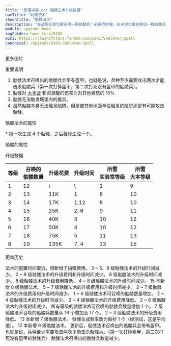 ```yaml
---
title: "部落冲突 coc 骷髅法术升级数据"
navTitle: "骷髅法术"
shownTitle: "骷髅法术"
description: "在战场任意位置召唤一群骷髅兵！必要的时候，在关键位置召唤出一群骷髅兵补上那么几刀可解燃眉之急。骷髅兵不会触发陷阱。"
module: upgrade-home
imgFolder: home_tech/0183
wiki: https://clashofclans.fandom.com/wiki/Skeleton_Spell
canonical: /upgrade/0183-Skeleton-Spell
---
```


<UnitInfo :folder="$frontmatter.imgFolder" imgSrc="Skeleton_Spell.png" :imgAlt="$frontmatter.navTitle" 
    description="在战场任意位置召唤一群骷髅兵！<br>必要的时候，在关键位置召唤出一群骷髅兵补上那么几刀可解燃眉之急。骷髅兵不会触发陷阱。"
    :isSmallImg="true" />

<SmallTitle>更多图片</SmallTitle>

<Panel>
    <UnitImgGroup :folder="$frontmatter.imgFolder">
        <UnitImg imgTitle="带盾牌的骷髅" imgSrc="Skeleton_Shielded.png" />
        <UnitImg imgTitle="不带盾牌的骷髅" imgSrc="Skeleton.png" />
    </UnitImgGroup>
</Panel>

<SmallTitle>重要说明</SmallTitle>

1. 骷髅法术召唤出的骷髅兵会带有盔甲。也就是说，兵种至少需要攻击两次才能击杀骷髅兵（第一次打掉盔甲，第二次打死没有盔甲的骷髅兵）。
2. 骷髅对 [大本营](/upgrade/0400-Town-Hall) 和资源罐的伤害为对其他建筑的 15%.
3. 骷髅无法触发城堡内的援兵。
4. 虽然骷髅本身无法触发陷阱，但是被其他地面单位触发的陷阱还是有可能攻击骷髅。

<SmallTitle>骷髅法术的属性</SmallTitle>

<UnitProperties>
    <UnitProperty pKey="作用半径" pValue="2.25 格" />
    <UnitProperty pKey="作用类型" pValue="在指定范围内召唤骷髅" />
    <UnitProperty pKey="骷髅生成速度" pValue="见说明<sup>*</sup>" />
    <UnitProperty pKey="占用的法术空间" pValue="1" />
    <UnitProperty pKey="所需暗黑法术工厂等级" pValue="4" />
    <UnitProperty pKey="所需大本等级" pValue="9" />
    <UnitProperty pKey="法术配置时间" pValue="无" trainingSystem="2025" />
    <UnitProperty pKey="捐赠费用" pValue="3,3,135,Dark_Elixir" :isDonationCost="true" />
</UnitProperties>

\* 第一次生成 4 个骷髅，之后每秒生成一个。

<SmallTitle>骷髅的属性</SmallTitle>

<UnitProperties>
    <UnitProperty pKey="部队类型" pValue="地面近战单位" />
    <UnitProperty pKey="攻击偏好" pValue="无" />
    <UnitProperty pKey="伤害类型" pValue="单体伤害" />
    <UnitProperty pKey="攻击的目标" pValue="仅地面目标" />
    <UnitProperty pKey="占据人口" pValue="1" />
    <UnitProperty pKey="移动速度" pValue="3 格/秒" />
    <UnitProperty pKey="攻击速度" pValue="1 秒/次" />
    <UnitProperty pKey="攻击距离" pValue="0.4 格" />
    <UnitProperty pKey="每秒伤害" pValue="25" />
    <UnitProperty pKey="每次伤害" pValue="25" />
    <UnitProperty pKey="生命值" pValue="30" />
</UnitProperties>

<SmallTitle>升级数据</SmallTitle>

<script setup>
const tableExtraInfo = [
    {
        "column": 2,
        "type": "cost",
        "gpClass": "research",
        "icon": "Dark_Elixir"
    },
    {
        "column": 3,
        "type": "time",
        "gpClass": "research"
    }
];
</script>

<UnitTable :tableExtraInfo="tableExtraInfo">

| 等级 |召唤的<br>骷髅数量| 升级花费 | 升级时间 |所需<br>实验室等级|所需<br>大本等级|
| ---- |       ----     |   ----   |  ----   |       ----      |      ----     |
|   1  |        12      |     \    |    \    |         1       |        9      |
|   2  |        13      |    11K   |   1     |         8       |       10      |
|   3  |        14      |    17K   |   1,12  |         8       |       10      |
|   4  |        15      |    25K   |   2, 6  |         9       |       11      |
|   5  |        16      |    40K   |   3     |        10       |       12      |
|   6  |        17      |    50K   |   4     |        10       |       12      |
|   7  |        18      |    75K   |   5     |        11       |       13      |
|   8  |        19      |   135K   |   7, 4  |        13       |       15      |
</UnitTable>

<SmallTitle>更新历史</SmallTitle>

<Timeline>
    <TimelineItem date="2025/03/27">
        <TimelineRow>法术的配置时间取消，但新增了捐赠费用。</TimelineRow>
    </TimelineItem>
    <TimelineItem date="2025/03/24">
        <TimelineRow>3 ~ 5、8 级骷髅法术的升级时间减少。</TimelineRow>
    </TimelineItem>
    <TimelineItem date="2024/11/25">
        <TimelineRow>2 ~ 8 级骷髅法术的升级费用和升级时间减少。</TimelineRow>
    </TimelineItem>
    <TimelineItem date="2024/06/18">
        <TimelineRow>8 级骷髅法术的升级时间减少。</TimelineRow>
        <TimelineRow>8 级骷髅法术的升级费用降低。</TimelineRow>
    </TimelineItem>
    <TimelineItem date="2023/12/12">
        <TimelineRow>4 ~ 8 级骷髅法术的升级时间减少。</TimelineRow>
    </TimelineItem>
    <TimelineItem date="2023/06/12">
        <TimelineRow>15 本新增 8 级骷髅法术。</TimelineRow>
        <TimelineRow>5 ~ 7 级骷髅法术的升级费用和升级时间减少。</TimelineRow>
    </TimelineItem>
    <TimelineItem date="2022/10/10">
        <TimelineRow>2 ~ 7 级骷髅法术的升级费用和升级时间减少。</TimelineRow>
    </TimelineItem>
    <TimelineItem date="2022/06/27">
        <TimelineRow>1 ~ 6 级骷髅法术可召唤的骷髅数量增加。</TimelineRow>
    </TimelineItem>
    <TimelineItem date="2021/12/09">
        <TimelineRow>2 ~ 4 级骷髅法术的升级时间减少。</TimelineRow>
    </TimelineItem>
    <TimelineItem date="2021/04/12">
        <TimelineRow>2 ~ 4 级骷髅法术的升级费用降低。</TimelineRow>
        <TimelineRow>2 ~ 6 级骷髅法术的升级时间减少。</TimelineRow>
    </TimelineItem>
    <TimelineItem date="2020/10/12">
        <TimelineRow>所有等级的骷髅法术可召唤的骷髅兵数量增加 1 个。</TimelineRow>
    </TimelineItem>
    <TimelineItem date="2020/05/20">
        <TimelineRow>7 级骷髅法术召唤的骷髅兵数量从 16 个增加至 17 个。</TimelineRow>
    </TimelineItem>
    <TimelineItem date="2020/03/30">
        <TimelineRow>2 ~ 3 级骷髅法术的升级费用降低。</TimelineRow>
    </TimelineItem>
    <TimelineItem date="2019/12/09">
        <TimelineRow>13 本新增 7 级骷髅法术。</TimelineRow>
        <TimelineRow>骷髅生成频率改为每秒 1 个（经测试，这是平均值）。</TimelineRow>
    </TimelineItem>
    <TimelineItem date="2019/06/18">
        <TimelineRow>12 本新增 6 级骷髅法术。</TimelineRow>
        <TimelineRow>更新后，骷髅法术召唤出的骷髅兵会带有盔甲。也就是说，兵种至少需要攻击两次才能击杀骷髅兵。（第一次打掉盔甲，第二次打死没有盔甲的骷髅兵）</TimelineRow>
        <TimelineRow>骷髅法术召唤出的骷髅兵数量减少。</TimelineRow>
    </TimelineItem>
    <TimelineItem :historyBottom="true" />
</Timeline>